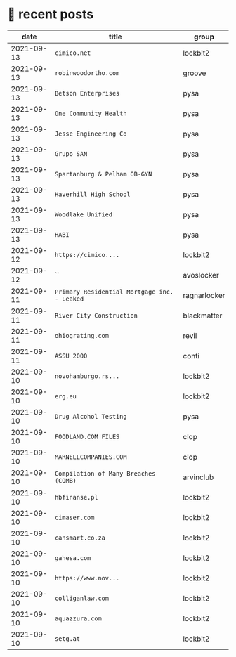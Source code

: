 # 📰 recent posts

| date | title | group |
|---|---|---|
| 2021-09-13 | `cimico.net ` | lockbit2 |
| 2021-09-13 | `robinwoodortho.com` | groove |
| 2021-09-13 | `Betson Enterprises` | pysa |
| 2021-09-13 | `One Community Health` | pysa |
| 2021-09-13 | `Jesse Engineering Co` | pysa |
| 2021-09-13 | `Grupo SAN` | pysa |
| 2021-09-13 | `Spartanburg & Pelham OB-GYN` | pysa |
| 2021-09-13 | `Haverhill High School` | pysa |
| 2021-09-13 | `Woodlake Unified` | pysa |
| 2021-09-13 | `HABI` | pysa |
| 2021-09-12 | `https://cimico.... ` | lockbit2 |
| 2021-09-12 | `` | avoslocker |
| 2021-09-11 | `Primary Residential Mortgage inc. - Leaked` | ragnarlocker |
| 2021-09-11 | `River City Construction` | blackmatter |
| 2021-09-11 | `ohiograting.com` | revil |
| 2021-09-11 | `ASSU 2000` | conti |
| 2021-09-10 | `novohamburgo.rs... ` | lockbit2 |
| 2021-09-10 | `erg.eu ` | lockbit2 |
| 2021-09-10 | `Drug Alcohol Testing` | pysa |
| 2021-09-10 | `FOODLAND.COM FILES  ` | clop |
| 2021-09-10 | `MARNELLCOMPANIES.COM` | clop |
| 2021-09-10 | `Compilation of Many Breaches (COMB)` | arvinclub |
| 2021-09-10 | `hbfinanse.pl ` | lockbit2 |
| 2021-09-10 | `cimaser.com ` | lockbit2 |
| 2021-09-10 | `cansmart.co.za ` | lockbit2 |
| 2021-09-10 | `gahesa.com ` | lockbit2 |
| 2021-09-10 | `https://www.nov... ` | lockbit2 |
| 2021-09-10 | `colliganlaw.com` | lockbit2 |
| 2021-09-10 | `aquazzura.com ` | lockbit2 |
| 2021-09-10 | `setg.at ` | lockbit2 |
